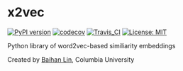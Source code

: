 # x2vec

[![PyPI version](https://badge.fury.io/py/x2vec.svg)](https://badge.fury.io/py/x2vec)  [![codecov](https://codecov.io/gh/doerlbh/x2vec/branch/main/graph/badge.svg?token=)](https://codecov.io/gh/doerlbh/x2vec) [![Travis_CI](https://travis-ci.com/doerlbh/x2vec.svg?token=&branch=main)](https://travis-ci.com/doerlbh/x2vec) [![License: MIT](https://img.shields.io/badge/License-MIT-yellow.svg)](https://opensource.org/licenses/MIT)

Python library of word2vec-based similiarity embeddings

Created by [Baihan Lin](www.baihan.nyc), Columbia University